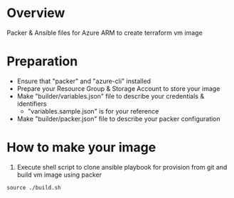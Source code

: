 # Overview
Packer & Ansible files for Azure ARM to create terraform vm image

# Preparation
* Ensure that "packer" and "azure-cli" installed
* Prepare your Resource Group & Storage Account to store your image
* Make "builder/variables.json" file to describe your credentials & identifiers
    * "variables.sample.json" is for your reference
* Make "builder/packer.json" file to describe your packer configuration

# How to make your image
1. Execute shell script to clone ansible playbook for provision from git and build vm image using packer
```shell
source ./build.sh
```

